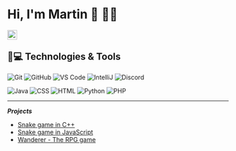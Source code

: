 # Hi, I'm Martin :wave: :man_technologist:

<a href="https://www.linkedin.com/in/martin-kiko-250480130/">
  <img align="left" alt="Martin Kiko" width="22px" src="https://raw.githubusercontent.com/peterthehan/peterthehan/master/assets/linkedin.svg" />
</a>

<br />

## 🚀💻 Technologies & Tools

![Git](https://img.shields.io/badge/-Git-black?style=flat-square&logo=git)
![GitHub](https://img.shields.io/badge/-GitHub-181717?style=flat-square&logo=github)
![VS Code](https://img.shields.io/badge/-VS%20Code-007ACC?style=flat-square&logo=visual-studio-code)
![IntelliJ](https://img.shields.io/badge/-IntelliJ%20IDEA-black?style=flat-square&logo=jetbrains)
![Discord](https://img.shields.io/badge/Discord-black?style=flat-square&logo=discord)
  
![Java](https://img.shields.io/badge/Java-orange?style=flat-square&logo=java)
![CSS]( https://img.shields.io/badge/-CSS3-1572B6?logo=css3&logoColor=white&style=flat)
![HTML]( https://img.shields.io/badge/-HTML5-E34F26?logo=html5&logoColor=white&style=flat)
![Python](https://img.shields.io/badge/-Python-black?style=flat-square&logo=Python)
![PHP](https://img.shields.io/badge/PHP-black?style=flat-square&logo=php)


---  
***Projects***
* [Snake game in C++]()
* [Snake game in JavaScript]()
* [Wanderer - The RPG game](https://github.com/MartinKiko/MartinKiko/tree/master/wanderer-java)
